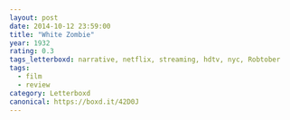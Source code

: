 ```yaml
---
layout: post 
date: 2014-10-12 23:59:00
title: "White Zombie"
year: 1932
rating: 0.3
tags_letterboxd: narrative, netflix, streaming, hdtv, nyc, Robtober
tags:
  - film
  - review
category: Letterboxd
canonical: https://boxd.it/42D0J
---
```


